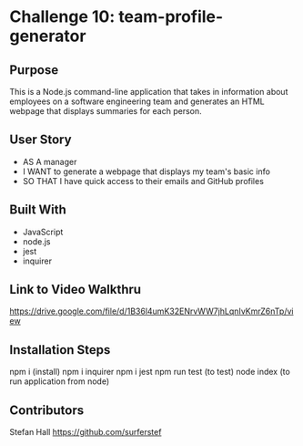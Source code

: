 # Challenge 10: team-profile-generator

## Purpose
This is a Node.js command-line application that takes in information about employees on a software engineering team and generates an HTML webpage that displays summaries for each person.


## User Story
* AS A manager
* I WANT to generate a webpage that displays my team's basic info
* SO THAT I have quick access to their emails and GitHub profiles


## Built With
* JavaScript
* node.js
* jest
* inquirer

## Link to Video Walkthru
https://drive.google.com/file/d/1B36l4umK32ENrvWW7jhLqnIvKmrZ6nTp/view

## Installation Steps
npm i (install)
npm i inquirer
npm i jest 
npm run test (to test)
node index (to run application from node)

## Contributors
Stefan Hall
https://github.com/surferstef